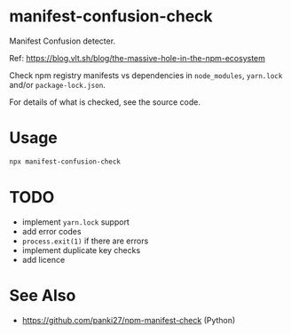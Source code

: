 manifest-confusion-check
========================

Manifest Confusion detecter.

Ref: https://blog.vlt.sh/blog/the-massive-hole-in-the-npm-ecosystem

Check npm registry manifests vs dependencies in `node_modules`, `yarn.lock` and/or `package-lock.json`.

For details of what is checked, see the source code.

# Usage

```sh
npx manifest-confusion-check
```

# TODO

* implement `yarn.lock` support
* add error codes
* `process.exit(1)` if there are errors
* implement duplicate key checks
* add licence

# See Also

* https://github.com/panki27/npm-manifest-check (Python)
